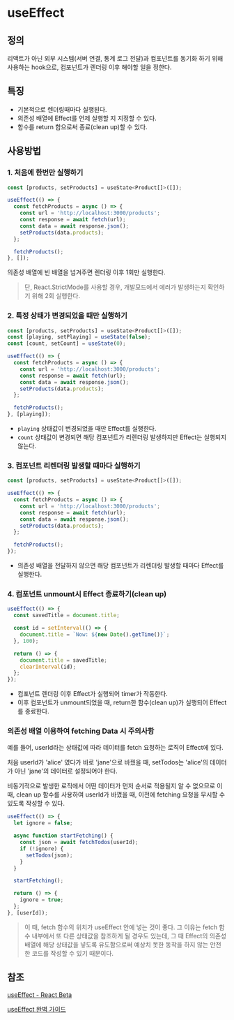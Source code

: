 # useEffect

## 정의

리액트가 아닌 외부 시스템(서버 연결, 통계 로그 전달)과 컴포넌트를 동기화 하기 위해 사용하는 hook으로, 컴포넌트가 렌더링 이후 해야할 일을 정한다.

## 특징

- 기본적으로 렌더링때마다 실행된다.
- 의존성 배열에 Effect를 언제 실행할 지 지정할 수 있다.
- 함수를 return 함으로써 종료(clean up)할 수 있다.

## 사용방법

### 1. 처음에 한번만 실행하기

```js
const [products, setProducts] = useState<Product[]>([]);

useEffect(() => {
  const fetchProducts = async () => {
    const url = 'http://localhost:3000/products';
    const response = await fetch(url);
    const data = await response.json();
    setProducts(data.products);
  };

  fetchProducts();
}, []);
```

의존성 배열에 빈 배열을 넘겨주면 렌더링 이후 1회만 실행한다.

> 단, React.StrictMode를 사용할 경우, 개발모드에서 에러가 발생하는지 확인하기 위해 2회 실행한다.

### 2. 특정 상태가 변경되었을 때만 실행하기

```js
const [products, setProducts] = useState<Product[]>([]);
const [playing, setPlaying] = useState(false);
const [count, setCount] = useState(0);

useEffect(() => {
  const fetchProducts = async () => {
    const url = 'http://localhost:3000/products';
    const response = await fetch(url);
    const data = await response.json();
    setProducts(data.products);
  };

  fetchProducts();
}, [playing]);
```

- `playing` 상태값이 변경되었을 때만 Effect를 실행한다.
- `count` 상태값이 변경되면 해당 컴포넌트가 리렌더링 발생하지만 Effect는 실행되지 않는다.

### 3. 컴포넌트 리렌더링 발생할 때마다 실행하기

```js
const [products, setProducts] = useState<Product[]>([]);

useEffect(() => {
  const fetchProducts = async () => {
    const url = 'http://localhost:3000/products';
    const response = await fetch(url);
    const data = await response.json();
    setProducts(data.products);
  };

  fetchProducts();
});
```

- 의존성 배열을 전달하지 않으면 해당 컴포넌트가 리렌더링 발생할 때마다 Effect를 실행한다.

### 4. 컴포넌트 unmount시 Effect 종료하기(clean up)

```js
useEffect(() => {
  const savedTitle = document.title;

  const id = setInterval(() => {
    document.title = `Now: ${new Date().getTime()}`;
  }, 100);

  return () => {
    document.title = savedTitle;
    clearInterval(id);
  };
});
```

- 컴포넌트 렌더링 이후 Effect가 실행되어 timer가 작동한다.
- 이후 컴포넌트가 unmount되었을 때, return한 함수(clean up)가 실행되어 Effect를 종료한다.

### 의존성 배열 이용하여 fetching Data 시 주의사항

예를 들어, userId라는 상태값에 따라 데이터를 fetch 요청하는 로직이 Effect에 있다.

처음 userId가 'alice' 였다가 바로 'jane'으로 바꿨을 때, setTodos는 'alice'의 데이터가 아닌 'jane'의 데이터로 설정되어야 한다.

비동기적으로 발생한 로직에서 어떤 데이터가 먼저 순서로 적용될지 알 수 없으므로 이 때, clean up 함수를 사용하여 userId가 바꼈을 때, 이전에 fetching 요청을 무시할 수 있도록 작성할 수 있다.

```ts
useEffect(() => {
  let ignore = false;

  async function startFetching() {
    const json = await fetchTodos(userId);
    if (!ignore) {
      setTodos(json);
    }
  }

  startFetching();

  return () => {
    ignore = true;
  };
}, [userId]);
```

> 이 때, fetch 함수의 위치가 useEffect 안에 넣는 것이 좋다. 그 이유는 fetch 함수 내부에서 또 다른 상태값을 참조하게 될 경우도 있는데, 그 때 Effect의 의존성 배열에 해당 상태값을 넣도록 유도함으로써 예상치 못한 동작을 하지 않는 안전한 코드를 작성할 수 있기 때문이다.

## 참조

[useEffect - React Beta](https://react.dev/reference/react/useEffect)

[useEffect 완벽 가이드](https://overreacted.io/a-complete-guide-to-useeffect/)